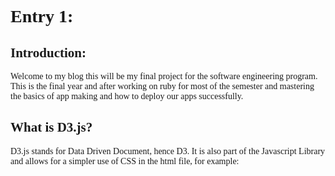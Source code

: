 <html>
  <head>
    <meta charset="UTF-8">
    <title>Lyrics Playlist</title>
    <!-- bootstrap CSS -->
    <link rel="stylesheet" href="https://maxcdn.bootstrapcdn.com/bootstrap/3.3.7/css/bootstrap.min.css">
    <!-- bootstrap JS -->
    <script src="https://maxcdn.bootstrapcdn.com/bootstrap/3.3.7/js/bootstrap.min.js"></script>
    <!-- jQuery -->
    <script src="https://ajax.googleapis.com/ajax/libs/jquery/3.1.1/jquery.min.js"></script>
    <link rel="stylesheet" href="https://maxcdn.bootstrapcdn.com/bootstrap/3.3.6/css/bootstrap.min.css">
<style>
p, h1, h2 {
  font-family: "Times New Roman", sans, serif;
  
}
</style>
  </head>
  <body>
      <h1>Entry 1:</h1>
      <h2>Introduction:</h2>
      <p>Welcome to my blog this will be my final project for the software engineering program.
      This is the final year and after working on ruby for most of the semester and mastering 
      the basics of app making and how to deploy our apps successfully. </p>
      <h2>What is D3.js? </h2>
      <p>D3.js stands for Data Driven Document, hence D3. It is also part of the Javascript Library 
      and allows for a simpler use of CSS in the html file, for example:</p>
 </body>        
</html>